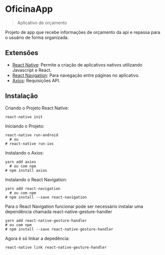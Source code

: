 # OficinaApp
> Aplicativo de orçamento

Projeto de app que recebe informações de orçamento da api e repassa para o usuário de forma organizada.

## Extensões

- [React Native](https://facebook.github.io/react-native/): Permite a criação de aplicativos nativos utilizando Javascript e React.
- [React Navigation](https://reactnavigation.org/): Para navegação entre páginas no aplicativo.
- [Axios](https://github.com/axios/axios): Requisições API.

## Instalação

Criando o Projeto React Native:

```
react-native init
```

Iniciando o Projeto:

```
react-native run-android
  # ou
# react-native run-ios
```

Instalando o Axios:

```
yarn add axios
  # ou com npm
# npm install axios
```

Instalando o React Navigation:
```
yarn add react-navigation
  # ou com npm
# npm install --save react-navigation
```
Para o React Navigation funcionar pode ser necessário instalar uma dependência chamada react-native-gesture-handler
```
yarn add react-native-gesture-handler
# ou com npm
# npm install --save react-native-gesture-handler
```
Agora é só linkar a depedência:
```
react-native link react-native-gesture-handler
```
